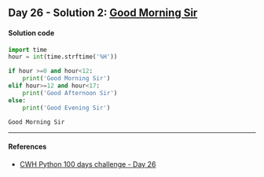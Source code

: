 ## Day 26 - Solution 2: [Good Morning Sir](/Day%2015/nodes.md)


#### Solution code

```python
import time
hour = int(time.strftime('%H'))

if hour >=0 and hour<12:
    print('Good Morning Sir')
elif hour>=12 and hour<17:
    print('Good Afternoon Sir')
else:
    print('Good Evening Sir')
```

```shell
Good Morning Sir
```

---

#### References

- [CWH Python 100 days challenge - Day 26](https://youtu.be/IZBKXWrbqBM)
